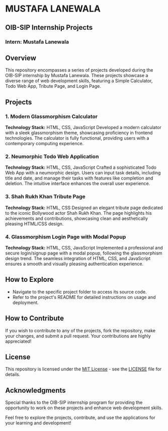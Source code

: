 # MUSTAFA LANEWALA
## OIB-SIP Internship Projects
### Intern: Mustafa Lanewala

## Overview
This repository encompasses a series of projects developed during the OIB-SIP internship by Mustafa Lanewala. These projects showcase a diverse range of web development skills, featuring a Simple Calculator, Todo Web App, Tribute Page, and Login Page.

## Projects
### 1. Modern Glassmorphism Calculator
**Technology Stack:** HTML, CSS, JavaScript
Developed a modern calculator with a sleek glassmorphism theme, showcasing proficiency in frontend technologies. The calculator is fully functional, providing users with a contemporary computing experience.

### 2. Neumorphic Todo Web Application
**Technology Stack:** HTML, CSS, JavaScript
Crafted a sophisticated Todo Web App with a neumorphic design. Users can input task details, including title and date, and manage their tasks with features like completion and deletion. The intuitive interface enhances the overall user experience.

### 3. Shah Rukh Khan Tribute Page
**Technology Stack:** HTML, CSS
Designed an elegant tribute page dedicated to the iconic Bollywood actor Shah Rukh Khan. The page highlights his achievements and contributions, showcasing clean and aesthetically pleasing HTML/CSS design.

### 4. Glassmorphism Login Page with Modal Popup
**Technology Stack:** HTML, CSS, JavaScript
Implemented a professional and secure login/signup page with a modal popup, following the glassmorphism design trend. The seamless integration of HTML, CSS, and JavaScript ensures a smooth and visually pleasing authentication experience.

## How to Explore
- Navigate to the specific project folder to access its source code.
- Refer to the project's README for detailed instructions on usage and deployment.

## How to Contribute
If you wish to contribute to any of the projects, fork the repository, make your changes, and submit a pull request. Your contributions are highly appreciated!

## License
This repository is licensed under the [MIT License](LICENSE) - see the [LICENSE](LICENSE) file for details.

## Acknowledgments
Special thanks to the OIB-SIP internship program for providing the opportunity to work on these projects and enhance web development skills.

Feel free to explore the projects, contribute, and use the applications for your learning and development!
